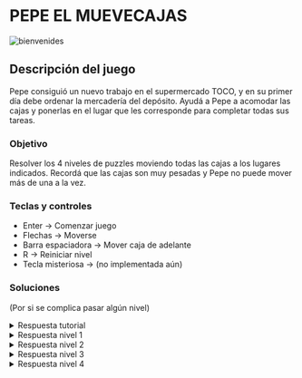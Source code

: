 # PEPE EL MUEVECAJAS

![bienvenides](https://user-images.githubusercontent.com/49133201/122060461-fead0200-cdc3-11eb-9ff8-4f087efb7674.png)

## Descripción del juego

Pepe consiguió un nuevo trabajo en el supermercado TOCO, y en su primer día debe ordenar la mercadería del depósito. Ayudá a Pepe a acomodar las cajas y ponerlas en el lugar que les corresponde para completar todas sus tareas.

### Objetivo

Resolver los 4 niveles de puzzles moviendo todas las cajas a los lugares indicados. Recordá que las cajas son muy pesadas y Pepe no puede mover más de una a la vez.

### Teclas y controles

+ Enter -> Comenzar juego
+ Flechas -> Moverse
+ Barra espaciadora -> Mover caja de adelante
+ R -> Reiniciar nivel
+ Tecla misteriosa -> (no implementada aún)

### Soluciones

(Por si se complica pasar algún nivel)

<details>
  <summary>Respuesta tutorial</summary>
  
De verdad querés la respuesta de esto?
  
</details>

<details>
  <summary>Respuesta nivel 1</summary>
  
![walkthrough1](https://user-images.githubusercontent.com/48897321/122064423-89dbc700-cdc7-11eb-9787-7c6bb19a95e2.gif)

</details>

<details>
  <summary>Respuesta nivel 2</summary>
  
subir imagen
  
</details>

<details>
  <summary>Respuesta nivel 3</summary>
  
subir imagen
  
</details>

<details>
  <summary>Respuesta nivel 4</summary>
  
subir imagen
  
</details>

